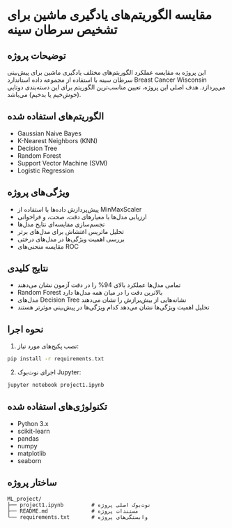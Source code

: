 # مقایسه الگوریتم‌های یادگیری ماشین برای تشخیص سرطان سینه

## توضیحات پروژه
این پروژه به مقایسه عملکرد الگوریتم‌های مختلف یادگیری ماشین برای پیش‌بینی سرطان سینه با استفاده از مجموعه داده استاندارد Breast Cancer Wisconsin می‌پردازد. هدف اصلی این پروژه، تعیین مناسب‌ترین الگوریتم برای این دسته‌بندی دوتایی (خوش‌خیم یا بدخیم) می‌باشد.

## الگوریتم‌های استفاده شده
- Gaussian Naive Bayes
- K-Nearest Neighbors (KNN)
- Decision Tree
- Random Forest
- Support Vector Machine (SVM)
- Logistic Regression

## ویژگی‌های پروژه
- پیش‌پردازش داده‌ها با استفاده از MinMaxScaler
- ارزیابی مدل‌ها با معیارهای دقت، صحت، و فراخوانی
- تجسم‌سازی مقایسه‌ای نتایج مدل‌ها
- تحلیل ماتریس اغتشاش برای مدل‌های برتر
- بررسی اهمیت ویژگی‌ها در مدل‌های درختی
- مقایسه منحنی‌های ROC

## نتایج کلیدی
- تمامی مدل‌ها عملکرد بالای 94% را در دقت آزمون نشان می‌دهند
- Random Forest بالاترین دقت را در میان همه مدل‌ها دارد
- مدل‌های Decision Tree نشانه‌هایی از بیش‌برازش را نشان می‌دهند
- تحلیل اهمیت ویژگی‌ها نشان می‌دهد کدام ویژگی‌ها در پیش‌بینی موثرتر هستند

## نحوه اجرا
1. نصب پکیج‌های مورد نیاز:
```bash
pip install -r requirements.txt
```
2. اجرای نوت‌بوک Jupyter:
```bash
jupyter notebook project1.ipynb
```

## تکنولوژی‌های استفاده شده
- Python 3.x
- scikit-learn
- pandas
- numpy
- matplotlib
- seaborn

## ساختار پروژه
```
ML_project/
├── project1.ipynb         # نوت‌بوک اصلی پروژه
├── README.md              # مستندات پروژه
└── requirements.txt       # وابستگی‌های پروژه
``` 